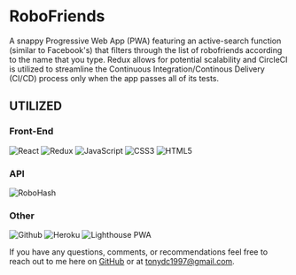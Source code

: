 # RoboFriends

A snappy Progressive Web App (PWA) featuring an active-search function (similar to Facebook's) that filters through the list of robofriends according to the name that you type. Redux allows for potential scalability and CircleCI is utilized to streamline the Continuous Integration/Continous Delivery (CI/CD) process only when the app passes all of its tests.

## UTILIZED

### Front-End

![React](https://icongr.am/devicon/react-original-wordmark.svg?size=75)
![Redux](https://icongr.am/simple/redux.svg?size=75)
![JavaScript](https://icongr.am/devicon/javascript-original.svg?size=75)
![CSS3](https://icongr.am/devicon/css3-original-wordmark.svg?size=75?)
![HTML5](https://icongr.am/devicon/html5-original-wordmark.svg?size=75)

### API

![RoboHash](https://robohash.org/set_set3/3.14159?size=75x75)

### Other

![Github](https://icongr.am/devicon/github-original-wordmark.svg?size=75)
![Heroku](https://icongr.am/devicon/heroku-original-wordmark.svg?size=75)
![Lighthouse PWA](https://icongr.am/material/lighthouse-on.svg?size=75)

If you have any questions, comments, or recommendations feel free to reach out to me here on [GitHub](https://github.com/tonydc1997) or at tonydc1997@gmail.com.
